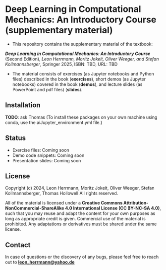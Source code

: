 # Deep Learning in Computational Mechanics: An Introductory Course (supplementary material)
- This repository contains the supplementary material of the textbook:

***Deep Learning in Computational Mechanics: An Introductory Course*** (Second Edition), *Leon Herrmann, Moritz Jokeit, Oliver Weeger, and Stefan Kollmannsberger*, Springer 2025, ISBN: TBD, URL: TBD

- The material consists of exercises (as Jupyter notebooks and Python files) described in the book (**exercises**), short demos (as Jupyter notebooks) covered in the book (**demos**), and lecture slides (as PowerPoint and pdf files) (**slides**). 

## Installation
**TODO**: ask Thomas (To install these packages on your own machine using conda, use the aiJupyter\_environment.yml file.)

## Status
- Exercise files: Coming soon
- Demo code snippets: Coming soon
- Presentation slides: Coming soon

## License
Copyright (c) 2024, Leon Herrmann, Moritz Jokeit, Oliver Weeger, Stefan Kollmannsberger, Thomas Hollowell
All rights reserved.

All of the material is licensed under a **Creative Commons Attribution-NonCommercial-ShareAlike 4.0 International License (CC BY-NC-SA 4.0)**, such that you may reuse and adapt the content for your own purposes as long as appropriate credit is given. Commercial use of the material is prohibited. Any adaptations or derivatives must be shared under the same license.


## Contact
In case of questions or the discovery of any bugs, please feel free to reach out to **leon_herrmann@yahoo.de**
